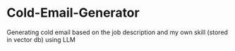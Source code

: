 # Cold-Email-Generator
Generating cold email based on the job description and my own skill (stored in vector db) using LLM
